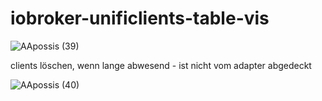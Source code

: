 # iobroker-unificlients-table-vis

![AApossis (39)](https://user-images.githubusercontent.com/18462890/115380120-887c8c80-a1d2-11eb-9070-55b1eb3a7c31.gif)



clients löschen, wenn lange abwesend - ist nicht vom adapter abgedeckt

![AApossis (40)](https://user-images.githubusercontent.com/18462890/115380213-a6e28800-a1d2-11eb-8e3b-7785ef0c5c4b.gif)
